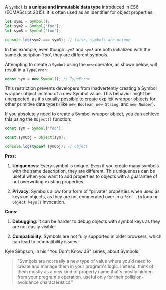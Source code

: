 A `Symbol` is __a unique and immutable data type__ introduced in ES6 (ECMAScript 2015). It is often used as an identifier for object properties.

```javascript
let sym1 = Symbol();
let sym2 = Symbol('foo');
let sym3 = Symbol('foo');

console.log(sym2 === sym3); // false, symbols are unique
```

In this example, even though `sym2` and `sym3` are both initialized with the same description 'foo', they are different symbols.

Attempting to create a `Symbol` using the `new` operator, as shown below, will result in a `TypeError`:

```javascript
const sym = new Symbol(); // TypeError
```

This restriction prevents developers from inadvertently creating a Symbol wrapper object instead of a new Symbol value. This behavior might be unexpected, as it's usually possible to create explicit wrapper objects for other primitive data types (like `new Boolean`, `new String`, and `new Number`).

If you absolutely need to create a Symbol wrapper object, you can achieve this using the `Object()` function:

```javascript
const sym = Symbol('foo');

const symObj = Object(sym);

console.log(typeof symObj); // object
```

**Pros:**

1. **Uniqueness**: Every symbol is unique. Even if you create many symbols with the same description, they are different. This uniqueness can be useful when you want to add properties to objects with a guarantee of not overwriting existing properties.

2. **Privacy**: Symbols allow for a form of "private" properties when used as keys on objects, as they are not enumerated over in a `for...in` loop or `Object.keys()` invocation.

**Cons:**

1. **Debugging**: It can be harder to debug objects with symbol keys as they are not easily visible.

2. **Compatibility**: Symbols are not fully supported in older browsers, which can lead to compatibility issues.

Kyle Simpson, in his "You Don't Know JS" series, about Symbols:

> "Symbols are not really a new type of value where you'd need to create and manage them in your program's logic. Instead, think of them mostly as a new kind of property name that's mostly hidden from your program's operation, useful only for their collision-avoidance characteristics."